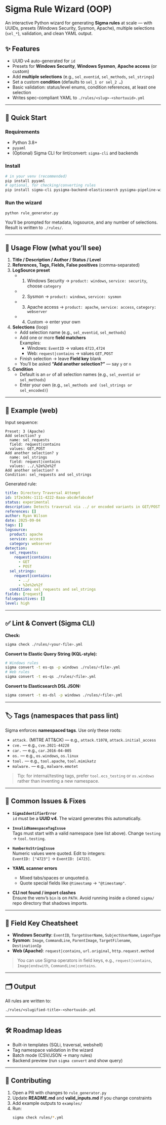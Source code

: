 # Sigma Rule Wizard (OOP)

An interactive Python wizard for generating **Sigma rules** at scale — with UUIDs, presets (Windows Security, Sysmon, Apache), multiple selections (`sel_*`), validation, and clean YAML output.

## ✨ Features
- UUID v4 auto-generated for `id`
- Presets for **Windows Security**, **Windows Sysmon**, **Apache access** (or custom)
- Add **multiple selections** (e.g., `sel_eventid`, `sel_methods`, `sel_strings`)
- Set a custom **condition** (defaults to `sel_1 or sel_2 …`)
- Basic validation: status/level enums, condition references, at least one selection
- Writes spec-compliant YAML to `./rules/<slug>-<shortuuid>.yml`

---

## 🚀 Quick Start

### Requirements
- Python 3.8+
- `pyyaml`
- (Optional) Sigma CLI for lint/convert: `sigma-cli` and backends

### Install
```bash
# in your venv (recommended)
pip install pyyaml
# optional, for checking/converting rules
pip install sigma-cli pysigma-backend-elasticsearch pysigma-pipeline-windows pysigma-pipeline-sysmon
```

### Run the wizard
```bash
python rule_generator.py
```

You’ll be prompted for metadata, logsource, and any number of selections.  
Result is written to `./rules/`.

---

## 🧭 Usage Flow (what you’ll see)

1) **Title / Description / Author / Status / Level**  
2) **References, Tags, Fields, False positives** (comma-separated)  
3) **LogSource preset**  
   - 1) Windows Security → `product: windows`, `service: security`, choose `category`  
   - 2) Sysmon → `product: windows`, `service: sysmon`  
   - 3) Apache access → `product: apache`, `service: access`, `category: webserver`  
   - 4) Custom → enter your own  
4) **Selections** (loop)  
   - Add selection name (e.g., `sel_eventid`, `sel_methods`)  
   - Add one or more **field matchers**  
     Examples:  
     - Windows: `EventID` → values `4723,4724`  
     - Web: `request|contains` → values `GET,POST`  
   - Finish selection → leave **Field key** blank  
   - You’ll be asked **“Add another selection?”** — say `y` or `n`  
5) **Condition**  
   - Default is an `or` of all selection names (e.g., `sel_eventid or sel_methods`)  
   - Enter your own (e.g., `sel_methods and (sel_strings or sel_encoded)`)

---

## 🧪 Example (web)

Input sequence:
```
Preset: 3 (Apache)
Add selection? y
  name: sel_requests
  field: request|contains
  values: GET,POST
Add another selection? y
  name: sel_strings
  field: request|contains
  values: ../,%2e%2e%2f
Add another selection? n
Condition: sel_requests and sel_strings
```

Generated rule:
```yaml
title: Directory Traversal Attempt
id: 1f2e3d4c-1111-4222-8aaa-abcdefabcdef
status: experimental
description: Detects traversal via ../ or encoded variants in GET/POST.
references: []
author: Ryan Wilson
date: 2025-09-04
tags: []
logsource:
  product: apache
  service: access
  category: webserver
detection:
  sel_requests:
    request|contains:
      - GET
      - POST
  sel_strings:
    request|contains:
      - ../
      - %2e%2e%2f
  condition: sel_requests and sel_strings
fields: [request]
falsepositives: []
level: high
```

---

## ✅ Lint & Convert (Sigma CLI)

**Check:**
```bash
sigma check ./rules/<your-file>.yml
```

**Convert to Elastic Query String (KQL-style):**
```bash
# Windows rules
sigma convert -t es-qs -p windows ./rules/<file>.yml
# Web rules
sigma convert -t es-qs ./rules/<file>.yml
```

**Convert to Elasticsearch DSL JSON:**
```bash
sigma convert -t es-dsl -p windows ./rules/<file>.yml
```

---

## 🏷️ Tags (namespaces that pass lint)

Sigma enforces **namespaced tags**. Use only these roots:

- `attack.` (MITRE ATT&CK) — e.g., `attack.t1078`, `attack.initial_access`  
- `cve.` — e.g., `cve.2021-44228`  
- `car.` — e.g., `car.2016-04-005`  
- `os.` — e.g., `os.windows`, `os.linux`  
- `tool.` — e.g., `tool.apache`, `tool.mimikatz`  
- `malware.` — e.g., `malware.emotet`

> Tip: for internal/testing tags, prefer `tool.ecs_testing` or `os.windows` rather than inventing a new namespace.

---

## 🧹 Common Issues & Fixes

- **`SigmaIdentifierError`**  
  `id` must be a **UUID v4**. The wizard generates this automatically.

- **`InvalidNamespaceTagIssue`**  
  Tags must start with a valid namespace (see list above). Change `testing` → `tool.testing`.

- **`NumberAsStringIssue`**  
  Numeric values were quoted. Edit to integers:  
  `EventID: ["4723"]` → `EventID: [4723]`.

- **YAML scanner errors**  
  - Mixed tabs/spaces or unquoted `@`.  
  - Quote special fields like `@timestamp` → `"@timestamp"`.

- **CLI not found / import clashes**  
  Ensure the venv’s `bin` is on `PATH`. Avoid running inside a cloned `sigma/` repo directory that shadows imports.

---

## 🧩 Field Key Cheatsheet

- **Windows Security**: `EventID`, `TargetUserName`, `SubjectUserName`, `LogonType`  
- **Sysmon**: `Image`, `CommandLine`, `ParentImage`, `TargetFilename`, `DestinationIp`  
- **Web (Apache)**: `request|contains`, `url.original`, `http.request.method`

> You can use Sigma operators in field keys, e.g., `request|contains`, `Image|endswith`, `CommandLine|contains`.

---

## 🗂️ Output

All rules are written to:
```
./rules/<slugified-title>-<shortuuid>.yml
```

---

## 🛠️ Roadmap Ideas
- Built-in templates (SQLi, traversal, webshell)  
- Tag namespace validation in the wizard  
- Batch mode (CSV/JSON → many rules)  
- Backend preview (run `sigma convert` and show query)

---

## 🤝 Contributing

1. Open a PR with changes to `rule_generator.py`  
2. Update **README.md** and **valid_inputs.md** if you change constraints  
3. Add example outputs to `examples/`  
4. Run:
   ```bash
   sigma check rules/*.yml
   ```
